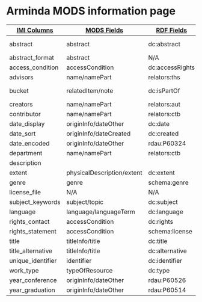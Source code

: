 
 <h1>Arminda MODS information page</h1> 


|[IMI Columns](https://github.com/paigemorfitt/MODStoRDF.github.io/wiki/IMI.html)|[MODS Fields](https://github.com/paigemorfitt/MODStoRDF.github.io/wiki/MODS.html)| [RDF Fields](https://github.com/paigemorfitt/MODStoRDF.github.io/wiki/RDF.html)| Comments|
|---|---|---|---|
|abstract|abstract|dc:abstract|under review|
|abstract_format|abstract|N/A||
|access_condition|accessCondition|dc:accessRights||
|advisors|name/namePart|relators:ths||
|bucket|relatedItem/note|dc:isPartOf|under review|
|creators|name/namePart|relators:aut||
|contributor|name/namePart|relators:ctb||
|date_display|originInfo/dateOther|dc:date||
|date_sort|originInfo/dateCreated|dc:created||
|date_encoded|originInfo/dateOther|rdau:P60324||
|department|name/namePart|relators:ctb||
|description||||under review|
|extent|physicalDescription/extent|dc:extent||
|genre|genre|schema:genre||
|license_file|N/A|N/A||
|subject_keywords|subject/topic|dc:subject||
|language|language/languageTerm|dc:language||
|rights_contact|accessCondition|dc:rights||
|rights_statement|accessCondition|schema:license||
|title|titleInfo/title|dc:title||
|title_alternative|titleInfo/title|dc:alternative||
|unique_identifier|identifier|dc:identifier||
|work_type|typeOfResource|dc:type||
|year_conference|originInfo/dateOther|rdau:P60526||
|year_graduation|originInfo/dateOther|rdau:P60514||